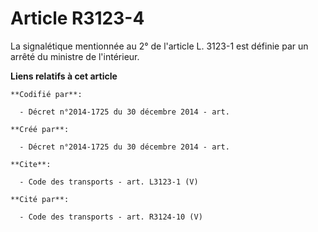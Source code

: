 # Article R3123-4

La signalétique mentionnée au 2° de l'article L. 3123-1 est définie par un arrêté du ministre de l'intérieur.

**Liens relatifs à cet article**

	**Codifié par**:

	  - Décret n°2014-1725 du 30 décembre 2014 - art.

	**Créé par**:

	  - Décret n°2014-1725 du 30 décembre 2014 - art.

	**Cite**:

	  - Code des transports - art. L3123-1 (V)

	**Cité par**:

	  - Code des transports - art. R3124-10 (V)

